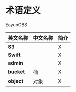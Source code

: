 # 术语定义

EayunOBS

|    英文名称     |        中文名称          |                 简介               |
| :-------------  | :----------------------- | :--------------------------------- |
| **S3**          |                          |                              X     |
| **Swift**       |                          |                              X     |
| **admin**       |                          |                              X     |
| **bucket**      | 桶                       |                              X     |
| **object**      | 对象                     |                              X     |
